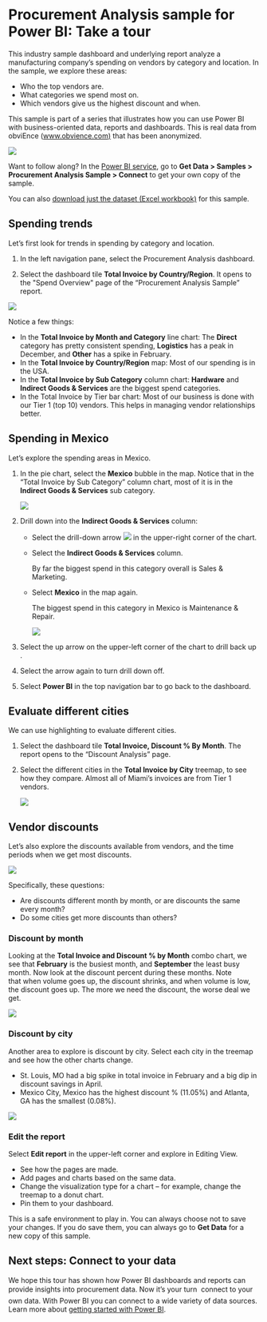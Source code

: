 <properties
   pageTitle="Procurement Analysis sample: Take a tour"
   description="Procurement Analysis sample for Power BI: Take a tour"
   services="powerbi"
   documentationCenter=""
   authors="maggiesMSFT"
   manager="mblythe"
   editor=""
   tags=""
   qualityFocus="no"
   qualityDate=""/>

<tags
   ms.service="powerbi"
   ms.devlang="NA"
   ms.topic="article"
   ms.tgt_pltfrm="NA"
   ms.workload="powerbi"
   ms.date="01/29/2016"
   ms.author="maggies"/>

# Procurement Analysis sample for Power BI: Take a tour

This industry sample dashboard and underlying report analyze a manufacturing company’s spending on vendors by category and location. In the sample, we explore these areas:

-   Who the top vendors are.
-   What categories we spend most on.
-   Which vendors give us the highest discount and when.

This sample is part of a series that illustrates how you can use  Power BI with business-oriented data, reports and dashboards. This is real data from obviEnce ([www.obvience.com)](http://www.obvience.com/) that has been anonymized.

![](media/powerbi-sample-procurement-analysis-take-a-tour/pbi_procanal_dash.png)

Want to follow along? In the [Power BI service](https://powerbi.com), go to **Get Data > Samples > Procurement Analysis Sample > Connect** to get your own copy of the sample. 

You can also [download just the dataset (Excel workbook)](http://go.microsoft.com/fwlink/?LinkId=528592) for this sample.


## Spending trends

Let’s first look for trends in spending by category and location.  

1. In the left navigation pane, select the Procurement Analysis dashboard.

2. Select the dashboard tile **Total Invoice by Country/Region**. It opens to the "Spend Overview" page of the “Procurement Analysis Sample” report.

![](media/powerbi-sample-procurement-analysis-take-a-tour/procurement2.png)

Notice a few things:

-   In the **Total Invoice by Month and Category** line chart: The **Direct** category has pretty consistent spending, **Logistics** has a peak in December, and **Other** has a spike in February.
-   In the **Total Invoice by Country/Region** map: Most of our spending is in the USA.
-   In the **Total Invoice by Sub Category** column chart: **Hardware** and **Indirect Goods & Services** are the biggest spend categories.
-   In the Total Invoice by Tier bar chart: Most of our business is done with our Tier 1 (top 10) vendors. This helps in managing vendor relationships better.


## Spending in Mexico

Let’s explore the spending areas in Mexico.

1.  In the pie chart, select the **Mexico** bubble in the map. Notice that in the “Total Invoice by Sub Category” column chart, most of it is in the **Indirect Goods & Services** sub category.
  
    ![](media/powerbi-sample-procurement-analysis-take-a-tour/pbi_procsample_spendmexico.png)

2.  Drill down into the **Indirect Goods & Services** column:
    -  Select the drill-down arrow ![](media/powerbi-sample-procurement-analysis-take-a-tour/pbi_drilldown_icon.png) in the upper-right corner of the chart. 
    -  Select the **Indirect Goods & Services** column. 

        By far the biggest spend in this category overall is Sales & Marketing.
    -  Select **Mexico** in the map again. 

        The biggest spend in this category in Mexico is Maintenance & Repair.

        ![](media/powerbi-sample-procurement-analysis-take-a-tour/pbi_procsample_drill_mexico.png)


3.  Select the up arrow on the upper-left corner of the chart to drill back up .

4.  Select the arrow again to turn drill down off.  

5.  Select **Power BI** in the top navigation bar to go back to
    the dashboard.


## Evaluate different cities

We can use highlighting to evaluate different cities.

1.  Select the dashboard tile **Total Invoice, Discount % By Month**. The report opens to the “Discount Analysis” page.

2.  Select the different cities in the **Total Invoice by City** treemap, to see how they compare. Almost all of Miami’s invoices are from Tier 1 vendors.

    ![](media/powerbi-sample-procurement-analysis-take-a-tour/pbi_procsample_miamitreemap2.png)


## Vendor discounts

Let’s also explore the discounts available from vendors, and the time periods when we get most discounts. 

![](media/powerbi-sample-procurement-analysis-take-a-tour/procurement4.png)

Specifically, these questions:

-   Are discounts different month by month, or are discounts the same every month?
-   Do some cities get more discounts than others?

### Discount by month

Looking at the **Total Invoice and Discount % by Month** combo chart, we see that **February** is the busiest month, and **September** the least busy month. Now look at the discount percent during these months.
Note that when volume goes up, the discount shrinks, and when volume is low, the discount goes up. The more we need the discount, the worse deal we get.

![](media/powerbi-sample-procurement-analysis-take-a-tour/procurement5.png)

### Discount by city

Another area to explore is discount by city. Select each city in the treemap and see how the other charts change. 

-   St. Louis, MO had a big spike in total invoice in February and a big dip in discount savings in April.
-   Mexico City, Mexico has the highest discount % (11.05%) and Atlanta, GA has the smallest (0.08%).

![](media/powerbi-sample-procurement-analysis-take-a-tour/procurement6.png)

### Edit the report

Select **Edit report** in the upper-left corner and explore in Editing View.

-   See how the pages are made.
-   Add pages and charts based on the same data.
-   Change the visualization type for a chart – for example, change the treemap to a donut chart.
-   Pin them to your dashboard.

This is a safe environment to play in. You can always choose not to save your changes. If you do save them, you can always go to **Get Data** for a new copy of this sample.

## Next steps: Connect to your data

We hope this tour has shown how Power BI dashboards and reports
can provide insights into procurement data. Now it’s your turn &#151; connect to your own data. With Power BI you can connect to a wide variety of data sources. Learn more about [getting started with Power BI](powerbi-service-get-started.md).
